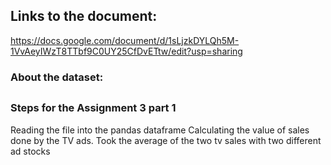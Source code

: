 ## Links to the document:
https://docs.google.com/document/d/1sLjzkDYLQh5M-1VvAeyIWzT8TTbf9C0UY25CfDvETtw/edit?usp=sharing

### About the dataset:
## 


### Steps for the Assignment 3 part 1
Reading the file into the pandas dataframe
Calculating the value of sales done by the TV ads.
Took the average of the two tv sales with two different ad stocks 
